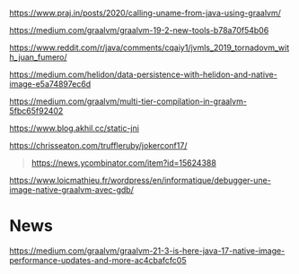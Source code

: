 https://www.praj.in/posts/2020/calling-uname-from-java-using-graalvm/

https://medium.com/graalvm/graalvm-19-2-new-tools-b78a70f54b06

https://www.reddit.com/r/java/comments/cqaiy1/jvmls_2019_tornadovm_with_juan_fumero/

https://medium.com/helidon/data-persistence-with-helidon-and-native-image-e5a74897ec6d

https://medium.com/graalvm/multi-tier-compilation-in-graalvm-5fbc65f92402

https://www.blog.akhil.cc/static-jni
> 

https://chrisseaton.com/truffleruby/jokerconf17/
> https://news.ycombinator.com/item?id=15624388

https://www.loicmathieu.fr/wordpress/en/informatique/debugger-une-image-native-graalvm-avec-gdb/

# News
https://medium.com/graalvm/graalvm-21-3-is-here-java-17-native-image-performance-updates-and-more-ac4cbafcfc05
